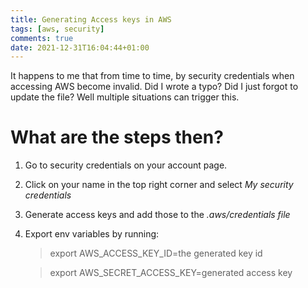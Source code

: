 ```yaml
---
title: Generating Access keys in AWS
tags: [aws, security]
comments: true
date: 2021-12-31T16:04:44+01:00
---
```

It happens to me that from time to time, by security credentials when accessing AWS become invalid. Did I wrote a typo? Did I just forgot to update the file? Well multiple situations can trigger this.

# What are the steps then?

1. Go to security credentials on your account page.
2. Click on your name in the top right corner and select *My security credentials*
3. Generate access keys and add those to the _.aws/credentials file_
3. Export env variables by running:
    
    >    export AWS_ACCESS_KEY_ID=the generated key id
        
    > export AWS_SECRET_ACCESS_KEY=generated access key
    

